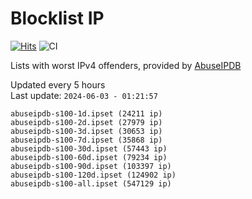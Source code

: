 # Blocklist IP

[![Hits](https://hits.seeyoufarm.com/api/count/incr/badge.svg?url=https%3A%2F%2Fgithub.com%2Fborestad%2Fblocklist-ip%2F&count_bg=%2379C83D&title_bg=%23555555&icon=&icon_color=%23E7E7E7&title=hits&edge_flat=false)](https://hits.seeyoufarm.com)  ![CI](https://img.shields.io/github/workflow/status/borestad/blocklist-ip/CI?style=flat-square)

Lists with worst IPv4 offenders, provided by [AbuseIPDB](https://www.abuseipdb.com/)

<!-- FOOTER-PLACEHOLDER -->
Updated every 5 hours<br>
Last update: `2024-06-03 - 01:21:57`
```
abuseipdb-s100-1d.ipset (24211 ip)
abuseipdb-s100-2d.ipset (27979 ip)
abuseipdb-s100-3d.ipset (30653 ip)
abuseipdb-s100-7d.ipset (35868 ip)
abuseipdb-s100-30d.ipset (57443 ip)
abuseipdb-s100-60d.ipset (79234 ip)
abuseipdb-s100-90d.ipset (103397 ip)
abuseipdb-s100-120d.ipset (124902 ip)
abuseipdb-s100-all.ipset (547129 ip)
```
